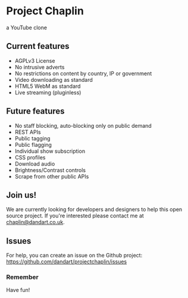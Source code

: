 # Project Chaplin 
a YouTube clone

## Current features
* AGPLv3 License
* No intrusive adverts
* No restrictions on content by country, IP or government
* Video downloading as standard
* HTML5 WebM as standard
* Live streaming (pluginless)

## Future features
* No staff blocking, auto-blocking only on public demand
* REST APIs
* Public tagging
* Public flagging
* Individual show subscription
* CSS profiles
* Download audio
* Brightness/Contrast controls
* Scrape from other public APIs

## Join us!
We are currently looking for developers and designers to help this open source project.
If you're interested please contact me at chaplin@dandart.co.uk.

## Issues
For help, you can create an issue on the Github project:
https://github.com/dandart/projectchaplin/issues

### Remember
Have fun!
